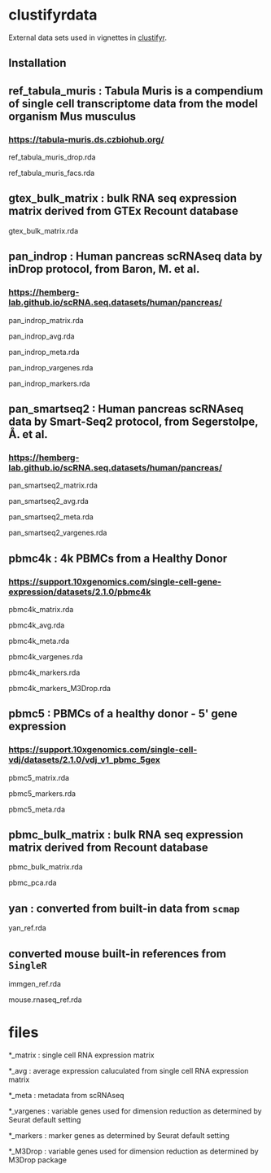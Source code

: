 # clustifyrdata

External data sets used in vignettes in [clustifyr](https://github.com/rnabioco/clustifyr).

## Installation

## ref_tabula_muris : Tabula Muris is a compendium of single cell transcriptome data from the model organism Mus musculus
### https://tabula-muris.ds.czbiohub.org/
ref_tabula_muris_drop.rda

ref_tabula_muris_facs.rda

## gtex_bulk_matrix : bulk RNA seq expression matrix derived from GTEx Recount database
gtex_bulk_matrix.rda

## pan_indrop : Human pancreas scRNAseq data by inDrop protocol, from Baron, M. et al.
### https://hemberg-lab.github.io/scRNA.seq.datasets/human/pancreas/
pan_indrop_matrix.rda

pan_indrop_avg.rda

pan_indrop_meta.rda

pan_indrop_vargenes.rda

pan_indrop_markers.rda

## pan_smartseq2 : Human pancreas scRNAseq data by Smart-Seq2 protocol, from Segerstolpe, Å. et al.
### https://hemberg-lab.github.io/scRNA.seq.datasets/human/pancreas/
pan_smartseq2_matrix.rda

pan_smartseq2_avg.rda

pan_smartseq2_meta.rda

pan_smartseq2_vargenes.rda

## pbmc4k : 4k PBMCs from a Healthy Donor
### https://support.10xgenomics.com/single-cell-gene-expression/datasets/2.1.0/pbmc4k
pbmc4k_matrix.rda

pbmc4k_avg.rda

pbmc4k_meta.rda

pbmc4k_vargenes.rda

pbmc4k_markers.rda

pbmc4k_markers_M3Drop.rda

## pbmc5 : PBMCs of a healthy donor - 5' gene expression
### https://support.10xgenomics.com/single-cell-vdj/datasets/2.1.0/vdj_v1_pbmc_5gex
pbmc5_matrix.rda

pbmc5_markers.rda

pbmc5_meta.rda

## pbmc_bulk_matrix : bulk RNA seq expression matrix derived from Recount database
pbmc_bulk_matrix.rda

pbmc_pca.rda

## yan : converted from built-in data from `scmap`
yan_ref.rda

## converted mouse built-in references from `SingleR`
immgen_ref.rda

mouse.rnaseq_ref.rda

# files
*_matrix : single cell RNA expression matrix

*_avg : average expression caluculated from single cell RNA expression matrix

*_meta : metadata from scRNAseq

*_vargenes : variable genes used for dimension reduction as determined by Seurat default setting

*_markers : marker genes as determined by Seurat default setting

*_M3Drop : variable genes used for dimension reduction as determined by M3Drop package

